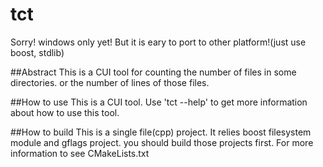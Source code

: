 tct
===

Sorry! windows only yet! But it is eary to port to other platform!(just use boost, stdlib)

##Abstract
This is a CUI tool for counting the number of files in some directories.
or the number of lines of those files.

##How to use
This is a CUI tool.
Use 'tct --help' to get more information about how to use this tool.

##How to build
This is a single file(cpp) project.
It relies boost filesystem module and gflags project.
you should build those projects first.
For more information to see CMakeLists.txt
